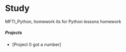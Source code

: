 # Study
MFTI_Python, homework
its for Python lessons homework 

##### Projects
* [Project 0 got  a number]